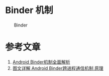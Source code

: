 # Binder 机制

　　Binder

# 参考文章

1. [Android Binder机制全面解析](https://www.jianshu.com/p/b5cc1ef9f917)
2. [图文详解 Android Binder跨进程通信机制 原理](https://www.cnblogs.com/xinmengwuheng/p/7070167.html)